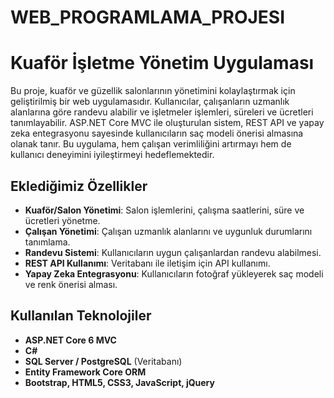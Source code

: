 # WEB_PROGRAMLAMA_PROJESI
# Kuaför İşletme Yönetim Uygulaması

Bu proje, kuaför ve güzellik salonlarının yönetimini kolaylaştırmak için geliştirilmiş bir web uygulamasıdır. Kullanıcılar, çalışanların uzmanlık alanlarına göre randevu alabilir ve işletmeler işlemleri, süreleri ve ücretleri tanımlayabilir. ASP.NET Core MVC ile oluşturulan sistem, REST API ve yapay zeka entegrasyonu sayesinde kullanıcıların saç modeli önerisi almasına olanak tanır. Bu uygulama, hem çalışan verimliliğini artırmayı hem de kullanıcı deneyimini iyileştirmeyi hedeflemektedir.

## Eklediğimiz Özellikler
- **Kuaför/Salon Yönetimi**: Salon işlemlerini, çalışma saatlerini, süre ve ücretleri yönetme.
- **Çalışan Yönetimi**: Çalışan uzmanlık alanlarını ve uygunluk durumlarını tanımlama.
- **Randevu Sistemi**: Kullanıcıların uygun çalışanlardan randevu alabilmesi.
- **REST API Kullanımı**: Veritabanı ile iletişim için API kullanımı.
- **Yapay Zeka Entegrasyonu**: Kullanıcıların fotoğraf yükleyerek saç modeli ve renk önerisi alması.

## Kullanılan Teknolojiler
- **ASP.NET Core 6 MVC**
- **C#**
- **SQL Server / PostgreSQL** (Veritabanı)
- **Entity Framework Core ORM**
- **Bootstrap, HTML5, CSS3, JavaScript, jQuery**
